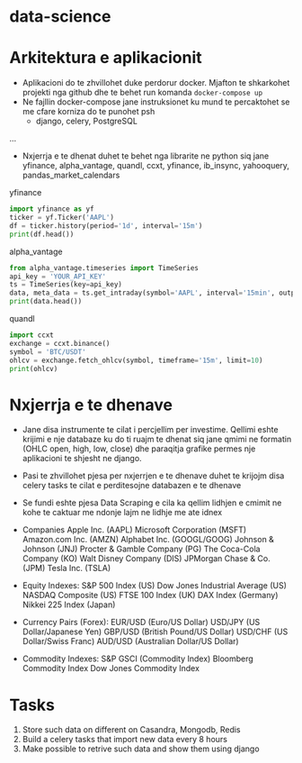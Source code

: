 # data-science

# Arkitektura e aplikacionit
  - Aplikacioni do te zhvillohet duke perdorur docker. Mjafton te shkarkohet projekti nga github dhe te behet run komanda 
  `docker-compose up`
  - Ne fajllin docker-compose jane instruksionet ku mund te percaktohet se me cfare korniza do te punohet psh
    - django, celery, PostgreSQL
     
  ...
  - Nxjerrja e te dhenat duhet te behet nga librarite ne python siq jane  yfinance, alpha_vantage, quandl, ccxt, yfinance, ib_insync, yahooquery, pandas_market_calendars


yfinance
```python
import yfinance as yf
ticker = yf.Ticker('AAPL')
df = ticker.history(period='1d', interval='15m')
print(df.head())
```

alpha_vantage
```python
from alpha_vantage.timeseries import TimeSeries
api_key = 'YOUR_API_KEY'
ts = TimeSeries(key=api_key)
data, meta_data = ts.get_intraday(symbol='AAPL', interval='15min', outputsize='full')
print(data.head())
```



quandl
```python
import ccxt
exchange = ccxt.binance()
symbol = 'BTC/USDT'
ohlcv = exchange.fetch_ohlcv(symbol, timeframe='15m', limit=10)
print(ohlcv)
```




# Nxjerrja e te dhenave

- Jane disa instrumente te cilat i percjellim per investime. Qellimi eshte krijimi e nje databaze ku do ti ruajm te dhenat siq jane 
  qmimi ne formatin (OHLC open, high, low, close) dhe paraqitja grafike permes nje aplikacioni te shjesht ne django. 

- Pasi te zhvillohet pjesa per nxjerrjen e te dhenave duhet te krijojm disa celery tasks te cilat e perditesojne databazen e te dhenave

- Se fundi eshte pjesa Data Scraping e cila ka qellim lidhjen e cmimit ne kohe te caktuar me ndonje lajm ne lidhje me ate idnex

- Companies
    Apple Inc. (AAPL) 
    Microsoft Corporation (MSFT) 
    Amazon.com Inc. (AMZN) 
    Alphabet Inc. (GOOGL/GOOG) 
    Johnson & Johnson (JNJ) 
    Procter & Gamble Company (PG) 
    The Coca-Cola Company (KO) 
    Walt Disney Company (DIS) 
    JPMorgan Chase & Co. (JPM) 
    Tesla Inc. (TSLA) 
- Equity Indexes:
    S&P 500 Index (US)
    Dow Jones Industrial Average (US)
    NASDAQ Composite (US)
    FTSE 100 Index (UK)
    DAX Index (Germany)
    Nikkei 225 Index (Japan)
- Currency Pairs (Forex):
    EUR/USD (Euro/US Dollar)
    USD/JPY (US Dollar/Japanese Yen)
    GBP/USD (British Pound/US Dollar)
    USD/CHF (US Dollar/Swiss Franc)
    AUD/USD (Australian Dollar/US Dollar)
- Commodity Indexes:
    S&P GSCI (Commodity Index)
    Bloomberg Commodity Index
    Dow Jones Commodity Index


# Tasks
1.  Store such data on different on Casandra, Mongodb, Redis 
2.  Build a celery tasks that import new data every 8 hours 
3.  Make possible to retrive such data and show them using django 
